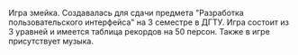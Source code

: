 Игра змейка. Создавалась для сдачи предмета "Разработка пользовательского интерфейса" на 3 семестре в ДГТУ. Игра состоит из 3 уравней и имеется таблица рекордов на 50 персон. Также в игре присутствует музыка.
